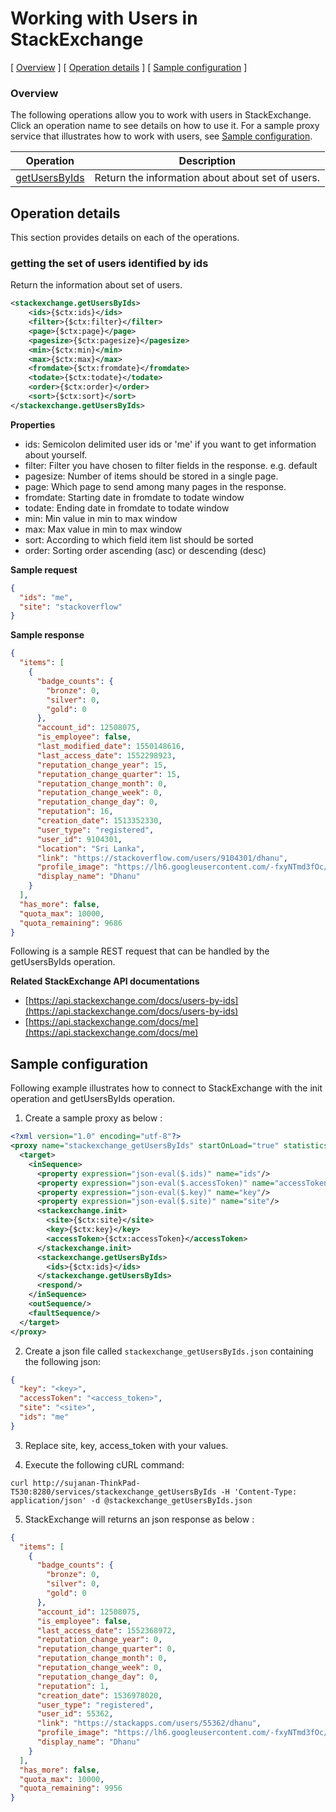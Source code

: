 # Working with Users in StackExchange

[ [Overview](#overview) ]  [ [Operation details](#operation-details) ]  [ [Sample configuration](#sample-configuration) ]

### Overview
The following operations allow you to work with users in StackExchange. Click an operation name to see details on how to use it. 
For a sample proxy service that illustrates how to work with users, see [Sample configuration](#sample-configuration).

| Operation | Description |
| ------------- |-------------|
| [getUsersByIds](#getting-the-set-of-users-identified-by-ids) | Return the information about about set of users. |

## Operation details
This section provides details on each of the operations.

### getting the set of users identified by ids
Return the information about set of users.

```xml
<stackexchange.getUsersByIds>
    <ids>{$ctx:ids}</ids>
    <filter>{$ctx:filter}</filter>
    <page>{$ctx:page}</page>
    <pagesize>{$ctx:pagesize}</pagesize>
    <min>{$ctx:min}</min>
    <max>{$ctx:max}</max>
    <fromdate>{$ctx:fromdate}</fromdate>
    <todate>{$ctx:todate}</todate>
    <order>{$ctx:order}</order>
    <sort>{$ctx:sort}</sort>
</stackexchange.getUsersByIds>
```

**Properties**
* ids: Semicolon delimited user ids or 'me' if you want to get information about yourself.
* filter: Filter you have chosen to filter fields in the response. e.g. default
* pagesize: Number of items should be stored in a single page.
* page: Which page to send among many pages in the response.
* fromdate: Starting date in fromdate to todate window
* todate: Ending date in fromdate to todate window
* min: Min value in min to max window
* max: Max value in min to max window
* sort: According to which field item list should be sorted  
* order: Sorting order ascending (asc) or descending (desc)

**Sample request**
```json
{
  "ids": "me",
  "site": "stackoverflow"
}
```

**Sample response**
```json
{
  "items": [
    {
      "badge_counts": {
        "bronze": 0,
        "silver": 0,
        "gold": 0
      },
      "account_id": 12508075,
      "is_employee": false,
      "last_modified_date": 1550148616,
      "last_access_date": 1552298923,
      "reputation_change_year": 15,
      "reputation_change_quarter": 15,
      "reputation_change_month": 0,
      "reputation_change_week": 0,
      "reputation_change_day": 0,
      "reputation": 16,
      "creation_date": 1513352330,
      "user_type": "registered",
      "user_id": 9104301,
      "location": "Sri Lanka",
      "link": "https://stackoverflow.com/users/9104301/dhanu",
      "profile_image": "https://lh6.googleusercontent.com/-fxyNTmd3fOc/AAAAAAAAAAI/AAAAAAAAADw/jTw3x-DCCJs/photo.jpg?sz=128",
      "display_name": "Dhanu"
    }
  ],
  "has_more": false,
  "quota_max": 10000,
  "quota_remaining": 9686
}
```

Following is a sample REST request that can be handled by the getUsersByIds operation.

**Related StackExchange API documentations**
* [https://api.stackexchange.com/docs/users-by-ids](https://api.stackexchange.com/docs/users-by-ids)
* [https://api.stackexchange.com/docs/me](https://api.stackexchange.com/docs/me)

## Sample configuration

Following example illustrates how to connect to StackExchange with the init operation and getUsersByIds operation.

1. Create a sample proxy as below :
```xml
<?xml version="1.0" encoding="utf-8"?>
<proxy name="stackexchange_getUsersByIds" startOnLoad="true" statistics="disable" trace="disable" transports="http,https" xmlns="http://ws.apache.org/ns/synapse">
  <target>
    <inSequence>
      <property expression="json-eval($.ids)" name="ids"/>
      <property expression="json-eval($.accessToken)" name="accessToken"/>
      <property expression="json-eval($.key)" name="key"/>
      <property expression="json-eval($.site)" name="site"/>
      <stackexchange.init>
        <site>{$ctx:site}</site>
        <key>{$ctx:key}</key>
        <accessToken>{$ctx:accessToken}</accessToken>
      </stackexchange.init>
      <stackexchange.getUsersByIds>
        <ids>{$ctx:ids}</ids>
      </stackexchange.getUsersByIds>
      <respond/>
    </inSequence>
    <outSequence/>
    <faultSequence/>
  </target>
</proxy>
```

2. Create a json file called `stackexchange_getUsersByIds.json` containing the following json:
```json
{
  "key": "<key>",
  "accessToken": "<access_token>",
  "site": "<site>",
  "ids": "me"
}
```

3. Replace site, key, access_token with your values.

4. Execute the following cURL command:
```
curl http://sujanan-ThinkPad-T530:8280/services/stackexchange_getUsersByIds -H 'Content-Type: application/json' -d @stackexchange_getUsersByIds.json
```

5. StackExchange will returns an json response as below :
```json
{
  "items": [
    {
      "badge_counts": {
        "bronze": 0,
        "silver": 0,
        "gold": 0
      },
      "account_id": 12508075,
      "is_employee": false,
      "last_access_date": 1552368972,
      "reputation_change_year": 0,
      "reputation_change_quarter": 0,
      "reputation_change_month": 0,
      "reputation_change_week": 0,
      "reputation_change_day": 0,
      "reputation": 1,
      "creation_date": 1536978020,
      "user_type": "registered",
      "user_id": 55362,
      "link": "https://stackapps.com/users/55362/dhanu",
      "profile_image": "https://lh6.googleusercontent.com/-fxyNTmd3fOc/AAAAAAAAAAI/AAAAAAAAADw/jTw3x-DCCJs/photo.jpg?sz=128",
      "display_name": "Dhanu"
    }
  ],
  "has_more": false,
  "quota_max": 10000,
  "quota_remaining": 9956
}
```
